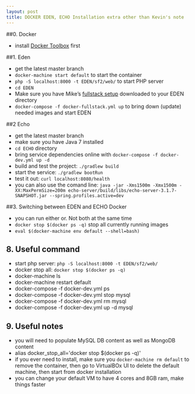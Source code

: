 ```yaml
---
layout: post
title: DOCKER EDEN, ECHO Installation extra other than Kevin's note
---  
```

 
##0. Docker
* install [Docker Toolbox](https://www.docker.com/products/docker-toolbox) first

##1. Eden

* get the latest master branch
* `docker-machine start default` to start the container
* `php -S localhost:8000 -t EDEN/sf2/web/` to start PHP server
* `cd EDEN`
* Make sure you have Mike’s [fullstack setup](https://github.com/mnichols1313/EDEN/commit/82334eaa58b7d48b62b14e4fe5cb04712d0e5766) downloaded to your EDEN directory
* `docker-compose -f docker-fullstack.yml up` to bring down (update) needed images and start EDEN



##2 Echo

* get the latest master branch
* make sure you have Java 7 installed
* `cd ECHO` directory
* bring service dependencies online with `docker-compose -f docker-dev.yml up -d`
* build and test the project: `./gradlew build`
* start the service: `./gradlew bootRun`
* test it out: `curl localhost:8080/health`
* you can also use the comand line: `java -jar -Xms1500m -Xmx1500m -XX:MaxPermSize=200m echo-server/build/libs/echo-server-3.1.7-SNAPSHOT.jar --spring.profiles.active=dev`

##3. Switching between EDEN and ECHO Docker

* you can run either or.  Not both at the same time
* `docker stop $(docker ps -q)` stop all currently running images
* `eval $(docker-machine env default --shell=bash)`

## 8. Useful command
* start php server: `php -S localhost:8000 -t EDEN/sf2/web/`
* docker stop all: `docker stop $(docker ps -q)`
* docker-machine ls
* docker-machine restart default
* docker-compose -f docker-dev.yml ps
* docker-compose -f docker-dev.yml stop mysql
* docker-compose -f docker-dev.yml rm mysql
* docker-compose -f docker-dev.yml up -d mysql


## 9. Useful notes
* you will need to populate MySQL DB content as well as MongoDB content
* alias docker_stop_all='docker stop $(docker ps -q)'
* if you ever need to install, make sure you `docker-machine rm default` to remove the container, then go to VirtualBOx UI to delete the default machine, then start from docker installation
* you can change your default VM to have 4 cores and 8GB ram, make things faster





